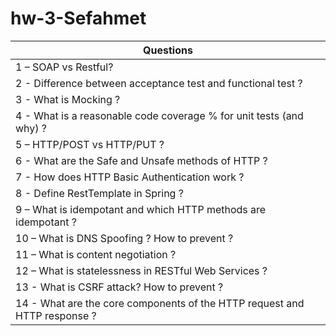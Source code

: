 # hw-3-Sefahmet

|Questions|
|-----------|
|1 – SOAP vs Restful?|
|2 - Difference between acceptance test and functional test ?|
|3 - What is Mocking ?|
|4 - What is a reasonable code coverage % for unit tests (and why) ?|
|5 – HTTP/POST vs HTTP/PUT ?|
|6 - What are the Safe and Unsafe methods of HTTP ?|
|7 - How does HTTP Basic Authentication work ?|
|8 - Define RestTemplate in Spring ?|
|9 – What is idempotant and which HTTP methods are idempotant ?|
|10 – What is DNS Spoofing ? How to prevent ?|
|11 – What is content negotiation ?|
|12 – What is statelessness in RESTful Web Services ?|
|13 - What is CSRF attack? How to prevent ?|
|14 - What are the core components of the HTTP request and HTTP response ?|
